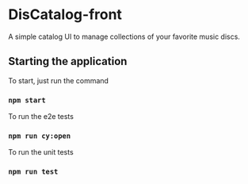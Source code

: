 # DisCatalog-front

A simple catalog UI to manage collections of your favorite music discs.

## Starting the application

To start, just run the command

### `npm start`

To run the e2e tests

### `npm run cy:open`

To run the unit tests

### `npm run test`
